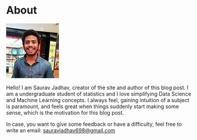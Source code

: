 # About


![](/images/profile_2.png)

Hello! I am Saurav Jadhav, creator of the site and author of this blog post. I am a undergraduate student of statistics and I love simplifying Data Science and Machine Learning concepts. I always feel, gaining intuition of a subject is paramount, and feels great when things suddenly start making some sense, which is the motivation for this blog post.

In case, you want to give some feedback or have a difficulty, feel free to write an email: <a href="mailto:sauravjadhav698@gmail.com">sauravjadhav698@gmail.com</a> 



